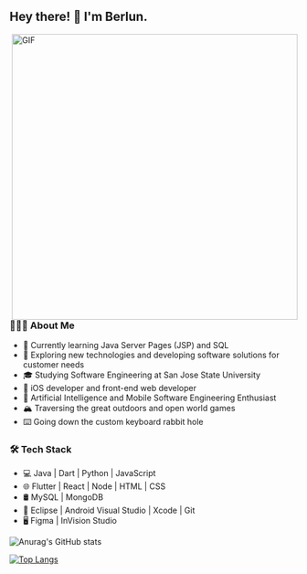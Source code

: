 ## Hey there! 👋 I'm Berlun.
<img align="right" alt="GIF" src="https://camo.githubusercontent.com/c1dcb74cc1c1835b1d716f5051499a2814c683c806b15f04b0eba492863703e9/68747470733a2f2f63646e2e6472696262626c652e636f6d2f75736572732f3733303730332f73637265656e73686f74732f363538313234332f6176656e746f2e676966" width="500"/>

### 👨🏻‍💻 About Me
- 🔭 Currently learning Java Server Pages (JSP) and SQL
- 🤔 Exploring new technologies and developing software solutions for customer needs
- 🎓 Studying Software Engineering at San Jose State University
- 💼 iOS developer and front-end web developer
- 🌱 Artificial Intelligence and Mobile Software Engineering Enthusiast
- 🏔 Traversing the great outdoors and open world games
- ⌨️  Going down the custom keyboard rabbit hole

### 🛠 Tech Stack
- 💻 Java | Dart | Python | JavaScript
- 🌐 Flutter | React | Node | HTML | CSS
- 🛢 MySQL | MongoDB
- 🔧 Eclipse | Android Visual Studio | Xcode | Git
- 🖥 Figma | InVision Studio

![Anurag's GitHub stats](https://github-readme-stats.vercel.app/api?username=b-devera&show_icons=true&theme=dark)

[![Top Langs](https://github-readme-stats.vercel.app/api/top-langs/?username=b-devera&layout=compact&theme=dark)](https://github.com/anuraghazra/github-readme-stats)

<!--
**b-devera/b-devera** is a ✨ _special_ ✨ repository because its `README.md` (this file) appears on your GitHub profile.

Here are some ideas to get you started:

- 🔭 I’m currently working on ...
- 🌱 I’m currently learning ...
- 👯 I’m looking to collaborate on ...
- 🤔 I’m looking for help with ...
- 💬 Ask me about ...
- 📫 How to reach me: ...
- 😄 Pronouns: ...
- ⚡ Fun fact: ...
-->
